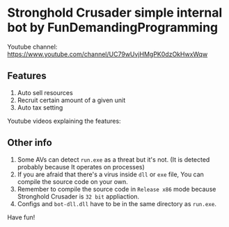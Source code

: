 # Stronghold Crusader simple internal bot by FunDemandingProgramming

Youtube channel: https://www.youtube.com/channel/UC79wUvjHMgPK0dzOkHwxWqw

## Features
1. Auto sell resources
2. Recruit certain amount of a given unit
3. Auto tax setting

Youtube videos explaining the features:


## Other info
1. Some AVs can detect `run.exe` as a threat but it's not. (It is detected probably because It operates on processes)
2. If you are afraid that there's a virus inside `dll` or `exe` file, You can compile the source code on your own.
3. Remember to compile the source code in `Release x86` mode because Stronghold Crusader is `32 bit` appliaction.
4. Configs and `bot-dll.dll` have to be in the same directory as `run.exe`.

Have fun!
